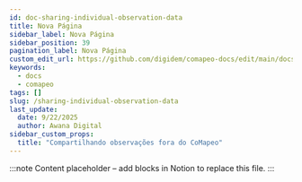 ```yaml
---
id: doc-sharing-individual-observation-data
title: Nova Página
sidebar_label: Nova Página
sidebar_position: 39
pagination_label: Nova Página
custom_edit_url: https://github.com/digidem/comapeo-docs/edit/main/docs/sharing-outside-your-project/sharing-individual-observation-data.md
keywords:
  - docs
  - comapeo
tags: []
slug: /sharing-individual-observation-data
last_update:
  date: 9/22/2025
  author: Awana Digital
sidebar_custom_props:
  title: "Compartilhando observações fora do CoMapeo"
---
```


<!-- Placeholder content generated automatically because the Notion page is missing a Website Block. -->

:::note
Content placeholder – add blocks in Notion to replace this file.
:::
